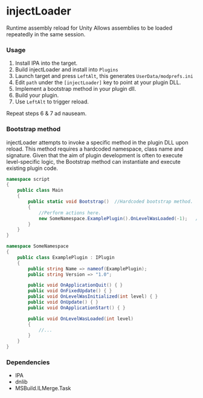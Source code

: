 # injectLoader
Runtime assembly reload for Unity
Allows assemblies to be loaded repeatedly in the same session.

### Usage
1. Install IPA into the target.
2. Build injectLoader and install into `Plugins`
3. Launch target and press `LeftAlt`, this generates `UserData/modprefs.ini`
4. Edit `path` under the `[injectLoader]` key to point at your plugin DLL.
5. Implement a bootstrap method in your plugin dll.
6. Build your plugin.
7. Use `LeftAlt` to trigger reload.

Repeat steps 6 & 7 ad nauseam.

### Bootstrap method

injectLoader attempts to invoke a specific method in the plugin DLL upon reload.
This method requires a hardcoded namespace, class name and signature.
Given that the aim of plugin development is often to execute level-specific logic, the Bootstrap method can instantiate and execute existing plugin code.

```csharp
namespace script
{
    public class Main
    {
        public static void Bootstrap()  //Hardcoded bootstrap method.
        {
            //Perform actions here.
            new SomeNamespace.ExamplePlugin().OnLevelWasLoaded(-1);   //Reload plugin code.
        }
    }
}

namespace SomeNamespace
{
    public class ExamplePlugin : IPlugin
    {
        public string Name => nameof(ExamplePlugin);
        public string Version => "1.0";

        public void OnApplicationQuit() { }
        public void OnFixedUpdate() { }
        public void OnLevelWasInitialized(int level) { }
        public void OnUpdate() { }
        public void OnApplicationStart() { }

        public void OnLevelWasLoaded(int level)
        {
            //...
        }
    }
}
```

### Dependencies
* IPA
* dnlib
* MSBuild.ILMerge.Task